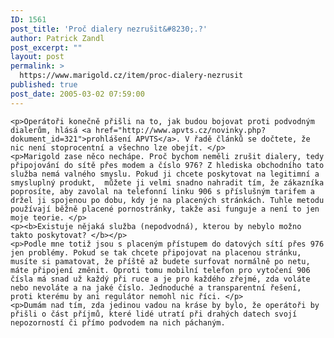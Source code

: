 ```yaml
---
ID: 1561
post_title: 'Proč dialery nezrušit&#8230;.?'
author: Patrick Zandl
post_excerpt: ""
layout: post
permalink: >
  https://www.marigold.cz/item/proc-dialery-nezrusit
published: true
post_date: 2005-03-02 07:59:00
---
```

	<p>Operátoři konečně přišli na to, jak budou bojovat proti podvodným dialerům, hlásá <a href="http://www.apvts.cz/novinky.php?dokument_id=321">prohlášení APVTS</a>. V řadě článků se dočtete, že nic není stoprocentní a všechno lze obejít. </p>
	<p>Marigold zase něco nechápe. Proč bychom neměli zrušit dialery, tedy připojování do sítě přes modem a číslo 976? Z hlediska obchodního tato služba nemá valného smyslu. Pokud ji chcete poskytovat na legitimní a smysluplný produkt,  můžete ji velmi snadno nahradit tím, že zákazníka poprosíte, aby zavolal na telefonní linku 906 s příslušným tarifem a držel ji spojenou po dobu, kdy je na placených stránkách. Tuhle metodu používají běžně placené pornostránky, takže asi funguje a není to jen moje teorie. </p>
	<p><b>Existuje nějaká služba (nepodvodná), kterou by nebylo možno takto poskytovat? </b></p>
	<p>Podle mne totiž jsou s placeným přístupem do datových sítí přes 976 jen problémy. Pokud se tak chcete připojovat na placenou stránku, musíte si pamatovat, že příště až budete surfovat normálně po netu, máte připojení změnit. Oproti tomu mobilní telefon pro vytočení 906 čísla má snad už každý při ruce a je pro každého zřejmé, zda voláte nebo nevoláte a na jaké číslo. Jednoduché a transparentní řešení, proti kterému by ani regulátor nemohl nic říci. </p>
	<p>Dumám nad tím, zda jedinou vadou na kráse by bylo, že operátoři by přišli o část příjmů, které lidé utratí při drahých datech svojí nepozorností či přímo podvodem na nich páchaným.
</p>